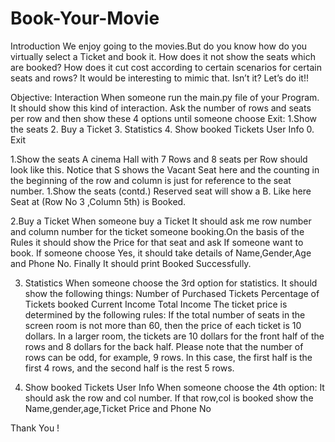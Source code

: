 # Book-Your-Movie

Introduction
We enjoy going to the movies.But do you know how do you virtually select a Ticket and book it. How does it not show the seats which are booked? How does it cut cost according to certain scenarios for certain seats and rows? 
It would be interesting to mimic that. Isn’t it?
Let’s do it!!

Objective: Interaction
When someone run the main.py file of your Program. It should show this kind of interaction.
Ask the number of rows and seats per row and then show these 4 options until someone choose Exit:
1.Show the seats
2. Buy a Ticket
3. Statistics
4. Show booked Tickets User Info
0. Exit

1.Show the seats
A cinema Hall with 7 Rows and 8 seats per Row should look like this.
Notice that S shows the Vacant Seat here and the counting in the beginning of the row and column is just for reference to the seat number. 
1.Show the seats (contd.)
Reserved seat will show a B. Like here Seat at (Row No 3 ,Column 5th) is Booked.

2.Buy a Ticket
When someone buy a Ticket It should ask me row number and column number for the ticket someone booking.On the basis of the Rules it should show the Price for that seat and ask If someone want to book.
If someone choose Yes, it should take details of Name,Gender,Age and Phone No.
Finally It should print Booked Successfully.

3. Statistics
When someone choose the 3rd option for statistics.
It should show the following things:
Number of Purchased Tickets
Percentage of Tickets booked
Current Income
Total Income
The ticket price is determined by the following rules:
If the total number of seats in the screen room is not more than 60, then the price of each ticket is 10 dollars.
In a larger room, the tickets are 10 dollars for the front half of the rows and 8 dollars for the back half. Please note that the number of rows can be odd, for example, 9 rows. In this case, the first half is the first 4 rows, and the second half is the rest 5 rows.

4. Show booked Tickets User Info
When someone choose the 4th option:
It should ask the row and col number.
If that row,col is booked show the Name,gender,age,Ticket Price and Phone No

Thank You !
